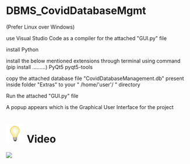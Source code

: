 # DBMS_CovidDatabaseMgmt

(Prefer Linux over Windows)

use Visual Studio Code as a compiler for the attached "GUI.py" file

install Python

install the below mentioned extensions through terminal using command (pip install .........)
PyQt5
pyqt5-tools

copy the attached database file "CovidDatabaseManagement.db"
 present inside folder "Extras" 
  to your " /home/'user'/ " directory

Run the attached "GUI.py" file

A popup appears which is the Graphical User Interface for the project


# <img src="https://github.com/itsMeBuddy/itsMeBuddy/blob/main/light_weight/bulb.gif" width=auto height="50px"> Video

<a href="https://www.youtube.com/watch?v=qd1IgAvZp9c">
    <img src="https://img.youtube.com/vi/qd1IgAvZp9c/0.jpg">
</a>


